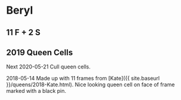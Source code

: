 # Beryl
## 11 F + 2 S
## 2019 Queen Cells

Next 2020-05-21 Cull queen cells.

2018-05-14 Made up with 11 frames from [Kate]({{ site.baseurl }}/queens/2018-Kate.html).  Nice looking queen cell on face of frame marked with a black pin.
